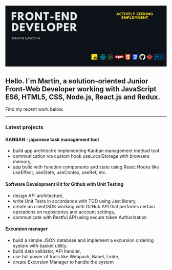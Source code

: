 ![BackgroundPic](GHbgpic.png)

## Hello. I´m Martin, a solution-oriented Junior Front-Web Developer working with JavaScript ES6, HTML5, CSS, Node.js, React.js and Redux.

Find my recent work below.

---

### Latest projects

#### KANBAN - japanese task management tool  

- build app architectre implementing Kanban management method tool
- communication via custom hook useLocalStorage with browsers memory,
- app build with function components and state using React Hooks like useEffect, useState, useContex, useRef, etc.


#### Software Development Kit for Github with Unit Testing

- design API architecture,
- write Unit Tests in accordance with TDD using Jest library,
- create an client/SDK working with GitHub API that performs certain operations on repositories and account settings,
- communicate with Restful API using secure token Authorization

#### Excursion manager
  
- build a simple JSON database and implement a excursion ordering system with basket utility,
- build data validator, API handler,
- use full power of tools like Webpack, Babel, Linter,
- create Excursion Manager to handle the system

